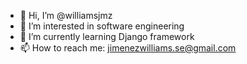 - 👋 Hi, I’m @williamsjmz
- 👀 I’m interested in software engineering
- 🌱 I’m currently learning Django framework
- 📫 How to reach me: jimenezwilliams.se@gmail.com

<!---
williamsjmz/williamsjmz is a ✨ special ✨ repository because its `README.md` (this file) appears on your GitHub profile.
You can click the Preview link to take a look at your changes.
--->
